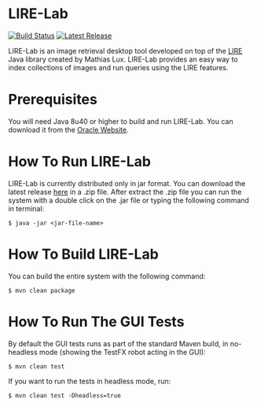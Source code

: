 # LIRE-Lab

[![Build Status](https://travis-ci.org/AntonioGabrielAndrade/LIRE-Lab.svg)](https://travis-ci.org/AntonioGabrielAndrade/LIRE-Lab)
[![Latest Release](https://img.shields.io/github/release/AntonioGabrielAndrade/LIRE-Lab.svg)](https://github.com/AntonioGabrielAndrade/LIRE-Lab/releases/latest)

LIRE-Lab is an image retrieval desktop tool developed on top of the [LIRE](http://www.lire-project.net/) Java library created by Mathias Lux.
LIRE-Lab provides an easy way to index collections of images and run queries using the LIRE features.

# Prerequisites

You will need Java 8u40 or higher to build and run LIRE-Lab.  You can download it from the [Oracle Website](http://www.oracle.com/technetwork/java/javase/downloads/index.html).

# How To Run LIRE-Lab

LIRE-Lab is currently distributed only in jar format. You can download the latest release [here](https://github.com/AntonioGabrielAndrade/LIRE-Lab/releases/latest) in a .zip file.
After extract the .zip file you can run the system with a double click on the .jar file or typing the following command in terminal:
~~~
$ java -jar <jar-file-name>
~~~

# How To Build LIRE-Lab

You can build the entire system with the following command:
~~~
$ mvn clean package
~~~

# How To Run The GUI Tests

By default the GUI tests runs as part of the standard Maven build, in no-headless mode (showing the TestFX robot acting in the GUI):
~~~
$ mvn clean test
~~~

If you want to run the tests in headless mode, run:
~~~
$ mvn clean test -Dheadless=true
~~~